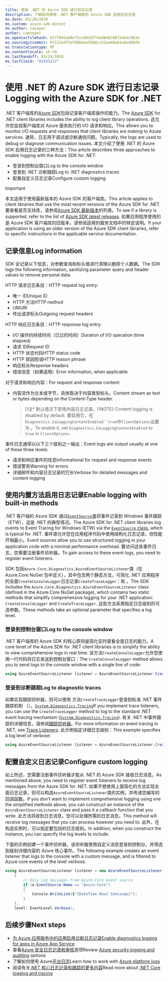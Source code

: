 ```yaml
---
title: 使用 .NET 的 Azure SDK 进行日志记录
description: 了解如何使用 .NET 客户端库的 Azure SDK 启用日志记录
ms.date: 03/20/2020
ms.custom: azure-sdk-dotnet
ms.author: casoper
author: camsoper
ms.openlocfilehash: b277045a60ef5cc065d77dad84878872dedc963e
ms.sourcegitcommit: 07123a475af89b6da5bb6cc51ea40ab1e8a488f0
ms.translationtype: MT
ms.contentlocale: zh-CN
ms.lasthandoff: 03/24/2020
ms.locfileid: "81433222"
---
```

# <a name="logging-with-the-azure-sdk-for-net"></a><span data-ttu-id="c8fb9-103">使用 .NET 的 Azure SDK 进行日志记录</span><span class="sxs-lookup"><span data-stu-id="c8fb9-103">Logging with the Azure SDK for .NET</span></span>

<span data-ttu-id="c8fb9-104">.NET 客户端库的[Azure SDK](https://azure.microsoft.com/downloads/)包括记录客户端库操作的能力。</span><span class="sxs-lookup"><span data-stu-id="c8fb9-104">The [Azure SDK](https://azure.microsoft.com/downloads/) for .NET client libraries includes the ability to log client library operations.</span></span> <span data-ttu-id="c8fb9-105">这允许您监视客户端库对 Azure 服务执行的 I/O 请求和响应。</span><span class="sxs-lookup"><span data-stu-id="c8fb9-105">This allows you to monitor I/O requests and responses that client libraries are making to Azure services.</span></span> <span data-ttu-id="c8fb9-106">通常，日志用于调试或诊断通信问题。</span><span class="sxs-lookup"><span data-stu-id="c8fb9-106">Typically, the logs are used to debug or diagnose communication issues.</span></span> <span data-ttu-id="c8fb9-107">本文介绍了使用 .NET 的 Azure SDK 启用日志记录的三种方法：</span><span class="sxs-lookup"><span data-stu-id="c8fb9-107">This article describes three approaches to enable logging with the Azure SDK for .NET:</span></span>

- <span data-ttu-id="c8fb9-108">登录到控制台窗口</span><span class="sxs-lookup"><span data-stu-id="c8fb9-108">Log to the console window</span></span>
- <span data-ttu-id="c8fb9-109">登录到 .NET 诊断跟踪</span><span class="sxs-lookup"><span data-stu-id="c8fb9-109">Log to .NET diagnostics traces</span></span>
- <span data-ttu-id="c8fb9-110">配置自定义日志记录</span><span class="sxs-lookup"><span data-stu-id="c8fb9-110">Configure custom logging</span></span>

> [!IMPORTANT]
> <span data-ttu-id="c8fb9-111">本文适用于使用最新版本的 Azure SDK 的客户端库。</span><span class="sxs-lookup"><span data-stu-id="c8fb9-111">This article applies to client libraries that use the most recent versions of the Azure SDK for .NET.</span></span> <span data-ttu-id="c8fb9-112">要查看是否支持库，请参阅[Azure SDK 最新版本](https://azure.github.io/azure-sdk/releases/latest/index.html)的列表。</span><span class="sxs-lookup"><span data-stu-id="c8fb9-112">To see if a library is supported, refer to the list of [Azure SDK latest releases](https://azure.github.io/azure-sdk/releases/latest/index.html).</span></span> <span data-ttu-id="c8fb9-113">如果应用程序使用的是 Azure SDK 客户端库的旧版本，请参阅适用的服务文档中的特定说明。</span><span class="sxs-lookup"><span data-stu-id="c8fb9-113">If your application is using an older version of the Azure SDK client libraries, refer to specific instructions in the applicable service documentation.</span></span>

## <a name="log-information"></a><span data-ttu-id="c8fb9-114">记录信息</span><span class="sxs-lookup"><span data-stu-id="c8fb9-114">Log information</span></span>

<span data-ttu-id="c8fb9-115">SDK 会记录以下信息，对参数查询和标头值进行清理以删除个人数据。</span><span class="sxs-lookup"><span data-stu-id="c8fb9-115">The SDK logs the following information, sanitizing parameter query and header values to remove personal data.</span></span>

<span data-ttu-id="c8fb9-116">HTTP 请求日志条目：</span><span class="sxs-lookup"><span data-stu-id="c8fb9-116">HTTP request log entry:</span></span>

- <span data-ttu-id="c8fb9-117">唯一 ID</span><span class="sxs-lookup"><span data-stu-id="c8fb9-117">Unique ID</span></span>
- <span data-ttu-id="c8fb9-118">HTTP 方法</span><span class="sxs-lookup"><span data-stu-id="c8fb9-118">HTTP method</span></span>
- <span data-ttu-id="c8fb9-119">URI</span><span class="sxs-lookup"><span data-stu-id="c8fb9-119">URI</span></span>
- <span data-ttu-id="c8fb9-120">传出请求标头</span><span class="sxs-lookup"><span data-stu-id="c8fb9-120">Outgoing request headers</span></span>

<span data-ttu-id="c8fb9-121">HTTP 响应日志条目：</span><span class="sxs-lookup"><span data-stu-id="c8fb9-121">HTTP response log entry:</span></span>

- <span data-ttu-id="c8fb9-122">I/O 操作的持续时间（已过的时间）</span><span class="sxs-lookup"><span data-stu-id="c8fb9-122">Duration of I/O operation (time elapsed)</span></span>
- <span data-ttu-id="c8fb9-123">请求 ID</span><span class="sxs-lookup"><span data-stu-id="c8fb9-123">Request ID</span></span>
- <span data-ttu-id="c8fb9-124">HTTP 状态代码</span><span class="sxs-lookup"><span data-stu-id="c8fb9-124">HTTP status code</span></span>
- <span data-ttu-id="c8fb9-125">HTTP 原因短语</span><span class="sxs-lookup"><span data-stu-id="c8fb9-125">HTTP reason phrase</span></span>
- <span data-ttu-id="c8fb9-126">响应标头</span><span class="sxs-lookup"><span data-stu-id="c8fb9-126">Response headers</span></span>
- <span data-ttu-id="c8fb9-127">错误信息（如果适用）</span><span class="sxs-lookup"><span data-stu-id="c8fb9-127">Error information, when applicable</span></span>

<span data-ttu-id="c8fb9-128">对于请求和响应内容：</span><span class="sxs-lookup"><span data-stu-id="c8fb9-128">For request and response content:</span></span>

- <span data-ttu-id="c8fb9-129">内容流作为文本或字节，具体取决于内容类型标头。</span><span class="sxs-lookup"><span data-stu-id="c8fb9-129">Content stream as text or bytes depending on the Content-Type header.</span></span>
     > <span data-ttu-id="c8fb9-130">[!注\* 默认情况下禁用内容日志记录。</span><span class="sxs-lookup"><span data-stu-id="c8fb9-130">[!NOTE} Content logging is disabled by default.</span></span> <span data-ttu-id="c8fb9-131">要启用它，在`Diagnostics.IsLoggingContentEnabled``true`中`ClientOptions`设置为 。</span><span class="sxs-lookup"><span data-stu-id="c8fb9-131">To enable it, set `Diagnostics.IsLoggingContentEnabled` to `true` in `ClientOptions`.</span></span>

<span data-ttu-id="c8fb9-132">事件日志通常以以下三个级别之一输出：</span><span class="sxs-lookup"><span data-stu-id="c8fb9-132">Event logs are output usually at one of these three levels:</span></span>

- <span data-ttu-id="c8fb9-133">请求和响应事件的信息</span><span class="sxs-lookup"><span data-stu-id="c8fb9-133">Informational for request and response events</span></span>
- <span data-ttu-id="c8fb9-134">错误警告</span><span class="sxs-lookup"><span data-stu-id="c8fb9-134">Warning for errors</span></span>
- <span data-ttu-id="c8fb9-135">详细邮件和内容日志记录的冗长</span><span class="sxs-lookup"><span data-stu-id="c8fb9-135">Verbose for detailed messages and content logging</span></span>

## <a name="enable-logging-with-built-in-methods"></a><span data-ttu-id="c8fb9-136">使用内置方法启用日志记录</span><span class="sxs-lookup"><span data-stu-id="c8fb9-136">Enable logging with built-in methods</span></span>

<span data-ttu-id="c8fb9-137">.NET 客户端的 Azure SDK 通过[`EventSource`类](/dotnet/api/system.diagnostics.tracing.eventsource)将事件记录到 Windows 事件跟踪 （ETW），这是 .NET 的典型情况。</span><span class="sxs-lookup"><span data-stu-id="c8fb9-137">The Azure SDK for .NET client libraries log events to Event Tracing for Windows (ETW) via the [`EventSource` class](/dotnet/api/system.diagnostics.tracing.eventsource), which is typical for .NET.</span></span> <span data-ttu-id="c8fb9-138">事件源允许您在应用程序代码中使用结构化日志记录，但性能开销最小。</span><span class="sxs-lookup"><span data-stu-id="c8fb9-138">Event sources allow you to use structured logging in your application code with a minimal performance overhead.</span></span> <span data-ttu-id="c8fb9-139">要访问这些事件日志，您需要注册事件侦听器。</span><span class="sxs-lookup"><span data-stu-id="c8fb9-139">To gain access to these event logs, you need to register event listeners.</span></span>

<span data-ttu-id="c8fb9-140">SDK 包括`Azure.Core.Diagnostics.AzureEventSourceListener`类（在 Azure.Core NuGet 包中定义），其中包含两个静态方法，可简化 .NET 应用程序的全面`CreateConsoleLogger`日志记录`CreateTraceLogger`：和 。</span><span class="sxs-lookup"><span data-stu-id="c8fb9-140">The SDK includes the `Azure.Core.Diagnostics.AzureEventSourceListener` class (defined in the Azure.Core NuGet package), which contains two static methods that simplify comprehensive logging for your .NET application: `CreateConsoleLogger` and `CreateTraceLogger`.</span></span> <span data-ttu-id="c8fb9-141">这些方法采用指定日志级别的可选参数。</span><span class="sxs-lookup"><span data-stu-id="c8fb9-141">These methods take an optional parameter that specifies a log level.</span></span>

### <a name="log-to-the-console-window"></a><span data-ttu-id="c8fb9-142">登录到控制台窗口</span><span class="sxs-lookup"><span data-stu-id="c8fb9-142">Log to the console window</span></span>

<span data-ttu-id="c8fb9-143">.NET 客户端库的 Azure SDK 的核心原则是简化实时查看全面日志的能力。</span><span class="sxs-lookup"><span data-stu-id="c8fb9-143">A core tenet of the Azure SDK for .NET client libraries is to simplify the ability to view comprehensive logs in real time.</span></span> <span data-ttu-id="c8fb9-144">该方法`CreateConsoleLogger`允许您使用一行代码将日志发送到控制台窗口：</span><span class="sxs-lookup"><span data-stu-id="c8fb9-144">The `CreateConsoleLogger` method allows you to send logs to the console window with a single line of code:</span></span>

```csharp
using AzureEventSourceListener listener = AzureEventSourceListener.CreateConsoleLogger();
```

### <a name="log-to-diagnostic-traces"></a><span data-ttu-id="c8fb9-145">登录到诊断跟踪</span><span class="sxs-lookup"><span data-stu-id="c8fb9-145">Log to diagnostic traces</span></span>

<span data-ttu-id="c8fb9-146">如果实现跟踪侦听器，则可以使用 方法`CreateTraceLogger`登录到标准 .NET 事件跟踪机制 （）。[`System.Diagnostics.Tracing`](https://docs.microsoft.com/dotnet/api/system.diagnostics.tracing)</span><span class="sxs-lookup"><span data-stu-id="c8fb9-146">If you implement trace listeners, you can use the `CreateTraceLogger` method to log to the standard .NET event tracing mechanism ([`System.Diagnostics.Tracing`](https://docs.microsoft.com/dotnet/api/system.diagnostics.tracing)).</span></span> <span data-ttu-id="c8fb9-147">有关 .NET 中事件跟踪的详细信息，请参阅[跟踪侦听器](https://docs.microsoft.com/dotnet/framework/debug-trace-profile/trace-listeners)。</span><span class="sxs-lookup"><span data-stu-id="c8fb9-147">For more information on event tracing in .NET, see [Trace Listeners](https://docs.microsoft.com/dotnet/framework/debug-trace-profile/trace-listeners).</span></span> <span data-ttu-id="c8fb9-148">此示例指定详细日志级别：</span><span class="sxs-lookup"><span data-stu-id="c8fb9-148">This example specifies a log level of verbose:</span></span>

```csharp
using AzureEventSourceListener listener = AzureEventSourceListener.CreateTraceLogger(EventLevel.Verbose);
```

## <a name="configure-custom-logging"></a><span data-ttu-id="c8fb9-149">配置自定义日志记录</span><span class="sxs-lookup"><span data-stu-id="c8fb9-149">Configure custom logging</span></span>

<span data-ttu-id="c8fb9-150">如上所述，您需要注册事件侦听器才能从 .NET 的 Azure SDK 接收日志消息。</span><span class="sxs-lookup"><span data-stu-id="c8fb9-150">As mentioned above, you need to register event listeners to receive log messages from the Azure SDK for .NET.</span></span> <span data-ttu-id="c8fb9-151">如果不想使用上面简化的方法实现全面日志记录，则可以构造`AzureEventSourceListener`类的实例，并传递您编写的回调函数。</span><span class="sxs-lookup"><span data-stu-id="c8fb9-151">If you don’t want to implement comprehensive logging using one the simplified methods above, you can construct an instance of the `AzureEventSourceListener` class and pass it a callback function that you write.</span></span> <span data-ttu-id="c8fb9-152">此方法将收到日志消息，您可以处理所需的日志消息。</span><span class="sxs-lookup"><span data-stu-id="c8fb9-152">This method will receive log messages that you can process however you need to.</span></span> <span data-ttu-id="c8fb9-153">此外，在构造实例时，可以指定要包括的日志级别。</span><span class="sxs-lookup"><span data-stu-id="c8fb9-153">In addition, when you construct the instance, you can specify the log levels to include.</span></span>

<span data-ttu-id="c8fb9-154">下面的示例创建一个事件侦听器，该侦听器使用自定义消息登录到控制台，并筛选到级别详细内容的 Azure 核心事件。</span><span class="sxs-lookup"><span data-stu-id="c8fb9-154">The following example creates an event listener that logs to the console with a custom message, and is filtered to Azure core events of the level verbose.</span></span>

```csharp
using AzureEventSourceListener listener = new AzureEventSourceListener((e, message) =>
    {
        // Only log messages from Azure-Core event source
        if (e.EventSource.Name == "Azure-Core")
        {
            Console.WriteLine($"{DateTime.Now} {message}");
        }
    },
    level: EventLevel.Verbose);
```

## <a name="next-steps"></a><span data-ttu-id="c8fb9-155">后续步骤</span><span class="sxs-lookup"><span data-stu-id="c8fb9-155">Next steps</span></span>

- [<span data-ttu-id="c8fb9-156">为 Azure 应用服务中的应用启用诊断日志记录</span><span class="sxs-lookup"><span data-stu-id="c8fb9-156">Enable diagnostics logging for apps in Azure App Service</span></span>](https://docs.microsoft.com/azure/app-service/troubleshoot-diagnostic-logs)
- <span data-ttu-id="c8fb9-157">查看[Azure 安全日志记录和审核](https://docs.microsoft.com/azure/security/fundamentals/log-audit)选项</span><span class="sxs-lookup"><span data-stu-id="c8fb9-157">Review [Azure security logging and auditing](https://docs.microsoft.com/azure/security/fundamentals/log-audit) options</span></span>
- <span data-ttu-id="c8fb9-158">了解如何使用 Azure[平台日志](https://docs.microsoft.com/azure/azure-monitor/platform/platform-logs-overview)</span><span class="sxs-lookup"><span data-stu-id="c8fb9-158">Learn how to work with [Azure platform logs](https://docs.microsoft.com/azure/azure-monitor/platform/platform-logs-overview)</span></span>
- <span data-ttu-id="c8fb9-159">阅读有关[.NET 核心日志记录和跟踪的更多内容](https://docs.microsoft.com/dotnet/core/diagnostics/logging-tracing)</span><span class="sxs-lookup"><span data-stu-id="c8fb9-159">Read more about [.NET Core logging and tracing](https://docs.microsoft.com/dotnet/core/diagnostics/logging-tracing)</span></span>
